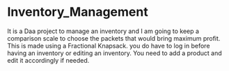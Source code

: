 # Inventory_Management
 It is a Daa project to manage an inventory and I am going to keep a comparison scale to choose the packets that would bring maximum profit. This is made using a Fractional Knapsack.
you do have to log in before having an inventory or editing an inventory.
You need to add a product and edit it accordingly if needed.
